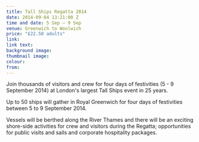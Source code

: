 ```yaml
---
title: Tall Ships Regatta 2014
date: 2014-09-04 13:21:00 Z
time and date: 5 Sep – 9 Sep
venue: Greenwich to Woolwich
price: "£22.50 adults"
link: 
link text: 
background image: 
thumbnail image: 
colour: 
from: 
---
```


Join thousands of visitors and crew for four days of festivities (5 - 9 September 2014) at London's largest Tall Ships event in 25 years.

Up to 50 ships will gather in Royal Greenwich for four days of festivities between 5 to 9 September 2014. 

Vessels will be berthed along the River Thames and there will be an exciting shore-side activities for crew and visitors during the Regatta; opportunities for public visits and sails and corporate hospitality packages.
